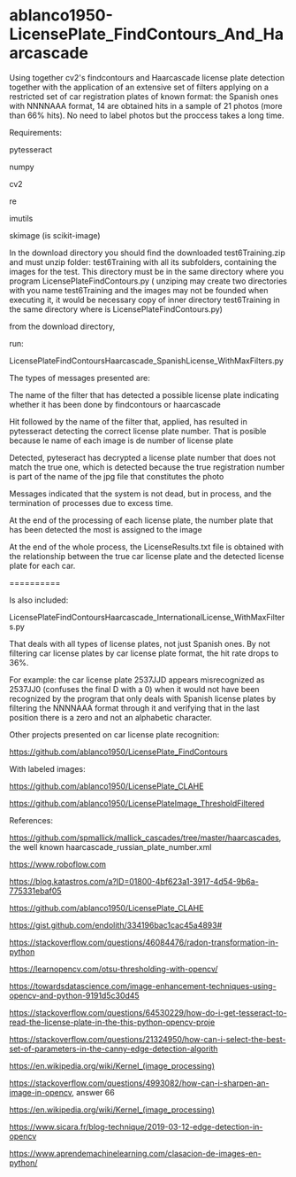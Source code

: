# ablanco1950-LicensePlate_FindContours_And_Haarcascade
Using together cv2's findcontours and Haarcascade license plate detection together with the application of an extensive set of filters
applying on a restricted set of car registration plates of known format: the Spanish ones with NNNNAAA format, 14 are obtained
 hits in a sample of 21 photos (more than 66% hits). No need to label photos but the proccess takes a long  time.

Requirements:

pytesseract

numpy

cv2

re

imutils

skimage (is scikit-image)

In the download directory you should find the downloaded test6Training.zip and must unzip folder: test6Training with all its subfolders, containing the images for the test. This directory must be in the same directory where you program LicensePlateFindContours.py ( unziping may create two directories with you name test6Training and the images may not be founded when executing it, it would be necessary copy of inner directory test6Training in the same directory where is LicensePlateFindContours.py)

from the download directory,

 run:

LicensePlateFindContoursHaarcascade_SpanishLicense_WithMaxFilters.py

The types of messages presented are:

The name of the filter that has detected a possible license plate indicating whether it has been done by findcontours or haarcascade

Hit followed by the name of the filter that, applied, has resulted in pytesseract detecting the correct license plate number. That is posible because le name of each image is de number of license plate

Detected, pyteseract has decrypted a license plate number that does not match the true one, which is detected because
 the true registration number is part of the name of the jpg file that constitutes the photo
 
Messages indicated that the system is not dead, but in process, and the termination of processes due to excess time.

At the end of the processing of each license plate, the number plate that has been detected the most is assigned to the image

At the end of the whole process, the LicenseResults.txt file is obtained with the relationship between the true car license plate and the detected license plate for each car.

==========

Is also included:

LicensePlateFindContoursHaarcascade_InternationalLicense_WithMaxFilters.py

That deals with all types of license plates, not just Spanish ones. By not filtering car license plates by car license plate format,
the hit rate drops to 36%.

For example: the car license plate 2537JJD appears misrecognized as 2537JJ0 (confuses the final D with a 0) when it would not have been recognized
by the program that only deals with Spanish license plates by filtering the NNNNAAA format through it and verifying that in the last position there is a zero and not an alphabetic character.

Other projects presented on car license plate recognition:

https://github.com/ablanco1950/LicensePlate_FindContours

With labeled images:

https://github.com/ablanco1950/LicensePlate_CLAHE

https://github.com/ablanco1950/LicensePlateImage_ThresholdFiltered


References:

https://github.com/spmallick/mallick_cascades/tree/master/haarcascades, the well known haarcascade_russian_plate_number.xml

https://www.roboflow.com

https://blog.katastros.com/a?ID=01800-4bf623a1-3917-4d54-9b6a-775331ebaf05

https://github.com/ablanco1950/LicensePlate_CLAHE

https://gist.github.com/endolith/334196bac1cac45a4893#

https://stackoverflow.com/questions/46084476/radon-transformation-in-python

https://learnopencv.com/otsu-thresholding-with-opencv/

https://towardsdatascience.com/image-enhancement-techniques-using-opencv-and-python-9191d5c30d45

https://stackoverflow.com/questions/64530229/how-do-i-get-tesseract-to-read-the-license-plate-in-the-this-python-opencv-proje

https://stackoverflow.com/questions/21324950/how-can-i-select-the-best-set-of-parameters-in-the-canny-edge-detection-algorith

https://en.wikipedia.org/wiki/Kernel_(image_processing)

https://stackoverflow.com/questions/4993082/how-can-i-sharpen-an-image-in-opencv, answer 66

https://en.wikipedia.org/wiki/Kernel_(image_processing)

https://www.sicara.fr/blog-technique/2019-03-12-edge-detection-in-opencv

https://www.aprendemachinelearning.com/clasacion-de-images-en-python/
